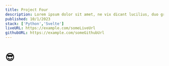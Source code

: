 ```yaml
---
title: Project Four
description: Lorem ipsum dolor sit amet, ne vix dicant lucilius, duo graeci accumsan petentium ne. Sea fastidii delicatissimi id, ea integre reprimique.
published: 10/1/2023
stack: ['Python','Svelte']
liveURL: https://example.com/someLiveUrl
githubURL: https://example.com/someGithubUrl
---
```

# 😎